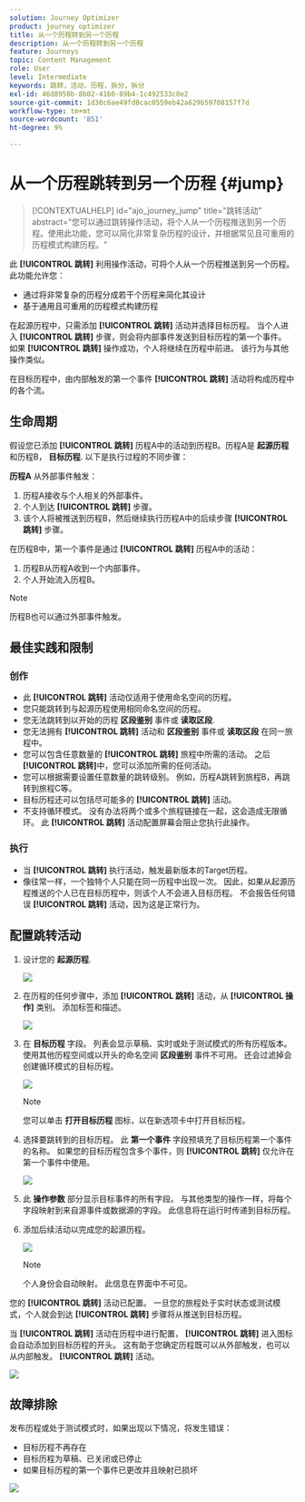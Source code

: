 ```yaml
---
solution: Journey Optimizer
product: journey optimizer
title: 从一个历程转到另一个历程
description: 从一个历程转到另一个历程
feature: Journeys
topic: Content Management
role: User
level: Intermediate
keywords: 跳转，活动，历程，拆分，拆分
exl-id: 46d8950b-8b02-4160-89b4-1c492533c0e2
source-git-commit: 1d30c6ae49fd0cac0559eb42a629b59708157f7d
workflow-type: tm+mt
source-wordcount: '851'
ht-degree: 9%

---
```


# 从一个历程跳转到另一个历程 {#jump}

>[!CONTEXTUALHELP]
>id="ajo_journey_jump"
>title="跳转活动"
>abstract="您可以通过跳转操作活动，将个人从一个历程推送到另一个历程。使用此功能，您可以简化非常复杂历程的设计，并根据常见且可重用的历程模式构建历程。"

此 **[!UICONTROL 跳转]** 利用操作活动，可将个人从一个历程推送到另一个历程。 此功能允许您：

* 通过将非常复杂的历程分成若干个历程来简化其设计
* 基于通用且可重用的历程模式构建历程

在起源历程中，只需添加 **[!UICONTROL 跳转]** 活动并选择目标历程。 当个人进入 **[!UICONTROL 跳转]** 步骤，则会将内部事件发送到目标历程的第一个事件。 如果 **[!UICONTROL 跳转]** 操作成功，个人将继续在历程中前进。 该行为与其他操作类似。

在目标历程中，由内部触发的第一个事件 **[!UICONTROL 跳转]** 活动将构成历程中的各个流。

## 生命周期

假设您已添加 **[!UICONTROL 跳转]** 历程A中的活动到历程B。历程A是 **起源历程** 和历程B， **目标历程**.
以下是执行过程的不同步骤：

**历程A** 从外部事件触发：

1. 历程A接收与个人相关的外部事件。
1. 个人到达 **[!UICONTROL 跳转]** 步骤。
1. 该个人将被推送到历程B，然后继续执行历程A中的后续步骤 **[!UICONTROL 跳转]** 步骤。

在历程B中，第一个事件是通过 **[!UICONTROL 跳转]** 历程A中的活动：

1. 历程B从历程A收到一个内部事件。
1. 个人开始流入历程B。

>[!NOTE]
>
>历程B也可以通过外部事件触发。

## 最佳实践和限制

### 创作

* 此 **[!UICONTROL 跳转]** 活动仅适用于使用命名空间的历程。
* 您只能跳转到与起源历程使用相同命名空间的历程。
* 您无法跳转到以开始的历程 **区段鉴别** 事件或 **读取区段**.
* 您无法拥有 **[!UICONTROL 跳转]** 活动和 **区段鉴别** 事件或 **读取区段** 在同一旅程中。
* 您可以包含任意数量的 **[!UICONTROL 跳转]** 旅程中所需的活动。 之后 **[!UICONTROL 跳转]**&#x200B;中，您可以添加所需的任何活动。
* 您可以根据需要设置任意数量的跳转级别。 例如，历程A跳转到旅程B，再跳转到旅程C等。
* 目标历程还可以包括尽可能多的 **[!UICONTROL 跳转]** 活动。
* 不支持循环模式。 没有办法将两个或多个旅程链接在一起，这会造成无限循环。 此 **[!UICONTROL 跳转]** 活动配置屏幕会阻止您执行此操作。

### 执行

* 当 **[!UICONTROL 跳转]** 执行活动，触发最新版本的Target历程。
* 像往常一样，一个独特个人只能在同一历程中出现一次。 因此，如果从起源历程推送的个人已在目标历程中，则该个人不会进入目标历程。 不会报告任何错误 **[!UICONTROL 跳转]** 活动，因为这是正常行为。

## 配置跳转活动

1. 设计您的 **起源历程**.

   ![](assets/jump1.png)

1. 在历程的任何步骤中，添加 **[!UICONTROL 跳转]** 活动，从 **[!UICONTROL 操作]** 类别。 添加标签和描述。

   ![](assets/jump2.png)

1. 在 **目标历程** 字段。
列表会显示草稿、实时或处于测试模式的所有历程版本。 使用其他历程空间或以开头的命名空间 **区段鉴别** 事件不可用。 还会过滤掉会创建循环模式的目标历程。

   ![](assets/jump3.png)

   >[!NOTE]
   >
   >您可以单击 **打开目标历程** 图标，以在新选项卡中打开目标历程。

1. 选择要跳转到的目标历程。
此 **第一个事件** 字段预填充了目标历程第一个事件的名称。 如果您的目标历程包含多个事件，则 **[!UICONTROL 跳转]** 仅允许在第一个事件中使用。

   ![](assets/jump4.png)

1. 此 **操作参数** 部分显示目标事件的所有字段。 与其他类型的操作一样，将每个字段映射到来自源事件或数据源的字段。 此信息将在运行时传递到目标历程。
1. 添加后续活动以完成您的起源历程。

   ![](assets/jump5.png)


   >[!NOTE]
   >
   >个人身份会自动映射。 此信息在界面中不可见。

您的 **[!UICONTROL 跳转]** 活动已配置。 一旦您的旅程处于实时状态或测试模式，个人就会到达 **[!UICONTROL 跳转]** 步骤将从推送到目标历程。

当 **[!UICONTROL 跳转]** 活动在历程中进行配置， **[!UICONTROL 跳转]** 进入图标会自动添加到目标历程的开头。 这有助于您确定历程既可以从外部触发，也可以从内部触发。 **[!UICONTROL 跳转]** 活动。

![](assets/jump7.png)

## 故障排除

发布历程或处于测试模式时，如果出现以下情况，将发生错误：
* 目标历程不再存在
* 目标历程为草稿、已关闭或已停止
* 如果目标历程的第一个事件已更改并且映射已损坏

![](assets/jump6.png)
